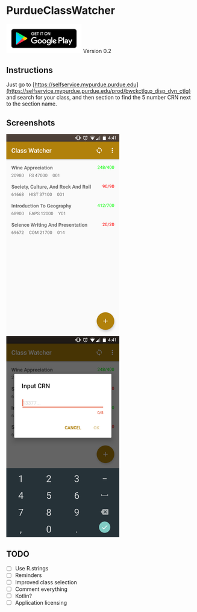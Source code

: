 # PurdueClassWatcher
<img src="https://raw.githubusercontent.com/noahrinehart/PurdueClassWatcher/master/pictures/google-play-badge.png" width="200">
Version 0.2

## Instructions
Just go to [https://selfservice.mypurdue.purdue.edu](https://selfservice.mypurdue.purdue.edu/prod/bwckctlg.p_disp_dyn_ctlg) and search for your class, and then section to find the 5 number CRN next to the section name.

## Screenshots
<img src="https://raw.githubusercontent.com/noahrinehart/PurdueClassWatcher/master/pictures/Screenshot_20160914-164126.png" width="300">
<img src="https://raw.githubusercontent.com/noahrinehart/PurdueClassWatcher/master/pictures/Screenshot_20160914-164134.png" width="300">

## TODO
- [ ] Use R.strings
- [ ] Reminders
- [ ] Improved class selection
- [ ] Comment everything
- [ ] Kotlin?
- [ ] Application licensing
